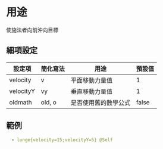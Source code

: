 用途
===============

使施法者向前沖向目標

細項設定
----------

| 設定項 | 簡化寫法 | 用途 | 預設值 |
|-----------|---------|---------------------------------------------------------------|---------------|
| velocity  | v   | 平面移動力量值 | 1 |
| velocityY | vy  | 垂直移動力量值   | 1 |
| oldmath   | old, o  | 是否使用舊的數學公式 | false |

  

範例
--------
```yaml
  - lunge{velocity=15;velocityY=5} @Self
```